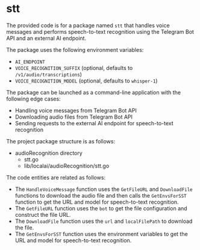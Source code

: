 # stt
The provided code is for a package named `stt` that handles voice messages and performs speech-to-text recognition using the Telegram Bot API and an external AI endpoint. 

The package uses the following environment variables:
* `AI_ENDPOINT`
* `VOICE_RECOGNITION_SUFFIX` (optional, defaults to `/v1/audio/transcriptions`)
* `VOICE_RECOGNITION_MODEL` (optional, defaults to `whisper-1`)

The package can be launched as a command-line application with the following edge cases:
* Handling voice messages from Telegram Bot API
* Downloading audio files from Telegram Bot API
* Sending requests to the external AI endpoint for speech-to-text recognition

The project package structure is as follows:
- audioRecognition directory
  - stt.go
  - lib/localai/audioRecognition/stt.go

The code entities are related as follows:
* The `HandleVoiceMessage` function uses the `GetFileURL` and `DownloadFile` functions to download the audio file and then calls the `GetEnvsForSST` function to get the URL and model for speech-to-text recognition.
* The `GetFileURL` function uses the `bot` to get the file configuration and construct the file URL.
* The `DownloadFile` function uses the `url` and `localFilePath` to download the file.
* The `GetEnvsForSST` function uses the environment variables to get the URL and model for speech-to-text recognition.

